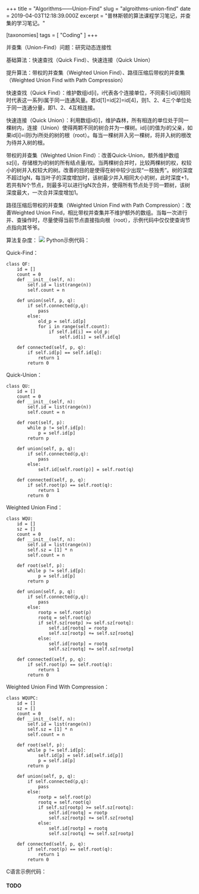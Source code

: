 +++
title = "Algorithms——Union-Find"
slug = "algroithms-union-find"
date = 2019-04-03T12:18:39.000Z
excerpt = "普林斯顿的算法课程学习笔记，并查集的学习笔记。"

[taxonomies]
tags = [ "Coding" ]
+++

并查集（Union-Find）问题：研究动态连接性

基础算法：快速查找（Quick Find）、快速连接（Quick Union）

提升算法：带权的并查集（Weighted Union Find）、路径压缩后带权的并查集（Weighted Union Find with Path Compression）

快速查找（Quick Find）：维护数组id[i]，i代表各个连接单位，不同索引id[i]相同时代表这一系列i属于同一连通风量。若id[1]=id[2]=id[4]，则1、2、4三个单位处于同一连通分量，即1、2、4互相连接。

快速连接（Quick Union）：利用数组id[i]，维护森林，所有相连的单位处于同一棵树内，连接（Union）使得两颗不同的树合并为一棵树。id[i]的值为i的父亲，如果id[i]=i则i为i所处的树的根（root）。每当一棵树并入另一棵树，将并入树的根改为待并入树的根。

带权的并查集（Weighted Union Find）：改善Quick-Union，额外维护数组sz[i]，存储根为i的树的所有结点量/权。当两棵树合并时，比较两棵树的权，权较小的树并入权较大的树。改善的目的是使得在树中较少出现“一枝独秀”。树的深度不超过lgN，每当叶子的深度增加时，该树最少并入相同大小的树，此时深度+1，若共有N个节点，则最多可以进行lgN次合并，使得所有节点处于同一颗树，该树深度最大，一次合并深度增加1。

路径压缩后带权的并查集（Weighted Union Find with Path Compression）：改善Weighted Union Find，相比带权并查集并不维护额外的数组。当每一次进行并、查操作时，尽量使得当前节点直接指向根（root），示例代码中仅仅使查询节点指向其爷爷。

算法复杂度：
![](__GHOST_URL__/content/images/2019/04/M-union-find-operations-on-a-set-of-N-objects.png)
Python示例代码：

Quick-Find：

    class QF:
        id = []
        count = 0
        def __init__(self, n):
            self.id = list(range(n))
            self.count = n
    
        def union(self, p, q):
            if self.connected(p,q):
                pass
            else:
                old_p = self.id[p]
                for i in range(self.count):
                    if self.id[i] == old_p:
                        self.id[i] = self.id[q]
    
        def connected(self, p, q):
            if self.id[p] == self.id[q]:
                return 1
            return 0
    

Quick-Union：

    class QU:
        id = []
        count = 0
        def __init__(self, n):
            self.id = list(range(n))
            self.count = n
    
        def root(self, p):
            while p != self.id[p]:
                p = self.id[p]
            return p
    
        def union(self, p, q):
            if self.connected(p,q):
                pass
            else:
                self.id[self.root(p)] = self.root(q)
    
        def connected(self, p, q):
            if self.root(p) == self.root(q):
                return 1
            return 0
    

Weighted Union Find：

    class WQU:
        id = []
        sz = []
        count = 0
        def __init__(self, n):
            self.id = list(range(n))
            self.sz = [1] * n
            self.count = n
    
        def root(self, p):
            while p != self.id[p]:
                p = self.id[p]
            return p
    
        def union(self, p, q):
            if self.connected(p,q):
                pass
            else:
                rootp = self.root(p)
                rootq = self.root(q)
                if self.sz[rootp] >= self.sz[rootq]:
                    self.id[rootq] = rootp
                    self.sz[rootp] += self.sz[rootq]
                else:
                    self.id[rootp] = rootq
                    self.sz[rootq] += self.sz[rootp]
    
        def connected(self, p, q):
            if self.root(p) == self.root(q):
                return 1
            return 0
    

Weighted Union Find With Compression：

    class WQUPC:
        id = []
        sz = []
        count = 0
        def __init__(self, n):
            self.id = list(range(n))
            self.sz = [1] * n
            self.count = n
    
        def root(self, p):
            while p != self.id[p]:
                self.id[p] = self.id[self.id[p]]
                p = self.id[p]
            return p
    
        def union(self, p, q):
            if self.connected(p,q):
                pass
            else:
                rootp = self.root(p)
                rootq = self.root(q)
                if self.sz[rootp] >= self.sz[rootq]:
                    self.id[rootq] = rootp
                    self.sz[rootp] += self.sz[rootq]
                else:
                    self.id[rootp] = rootq
                    self.sz[rootq] += self.sz[rootp]
    
        def connected(self, p, q):
            if self.root(p) == self.root(q):
                return 1
            return 0
    

C语言示例代码：

#### TODO
